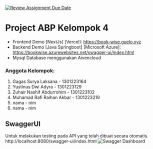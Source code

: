 [![Review Assignment Due Date](https://classroom.github.com/assets/deadline-readme-button-22041afd0340ce965d47ae6ef1cefeee28c7c493a6346c4f15d667ab976d596c.svg)](https://classroom.github.com/a/15ftZTSQ)


# Project ABP Kelompok 4
- Frontend Demo [NextJs] [Vercel]: https://book-wise.guelo.xyz
- Backend Demo [Java Springboot] [Microsoft Azure]: https://bookwise.azurewebsites.net/swagger-ui/index.html
- Mysql Database menggunakan Aivencloud

### Anggota Kelompok:
1. Gagas Surya Laksana - 1301223164
2. Yustinus Dwi Adyra - 1301223129
3. Zuhair Nashif Abdurrohim - 1301223102
4. Muhamad Rafi Raihan Akbar - 1301223219
5. nama - nim
6. nama - nim

## SwaggerUI
Untuk melakukan testing pada API yang telah dibuat secara otomatis.
http://localhost:8080/swagger-ui/index.html
![Swagger Dashboard](https://i.ibb.co.com/VJHHxZP/Screenshot-2024-11-28-at-12-56-58.png)
